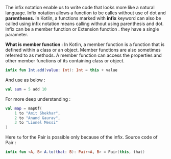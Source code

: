 
The infix notation enable us to write code that looks more like a natural language.
Infix notation allows a function to be calles without use of dot and **parentheses.**
In Kotlin, a functions marked with **infix** keyword can also be called using infix notation means calling without using parenthesis and dot.
Infix can be  a member function or Extension function . they have a single parameter.

**What is member function :**
In Kotlin, a member function is a function that is defined within a class or an object. Member functions are also sometimes referred to as methods. A member function can access the properties and other member functions of its containing class or object. 
```kt
infix fun Int.add(value: Int): Int = this + value
```
And use as below :
```kt
val sum = 5 add 10
```
For more deep understanding :
```kt
val map = mapOf(
    1 to "Amit Shekhar",
    2 to "Anand Gaurav",
    3 to "Lionel Messi"
)
```

Here `to` for the Pair is possible only because of the infix.
Source code of Pair :
```kt
infix fun <A, B> A.to(that: B): Pair<A, B> = Pair(this, that)
```